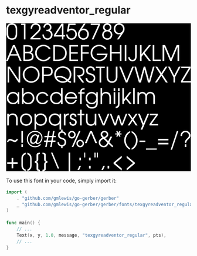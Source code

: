 # texgyreadventor_regular

![texgyreadventor_regular](texgyreadventor_regular.png)

To use this font in your code, simply import it:

```go
import (
	. "github.com/gmlewis/go-gerber/gerber"
	_ "github.com/gmlewis/go-gerber/gerber/fonts/texgyreadventor_regular"
)

func main() {
	// ...
	Text(x, y, 1.0, message, "texgyreadventor_regular", pts),
	// ...
}
```

